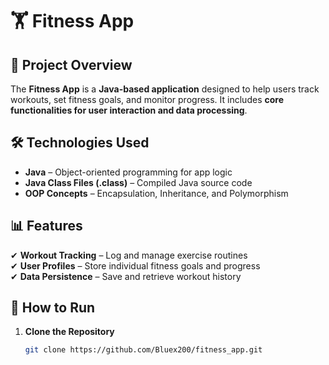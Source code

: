 # 🏋️ Fitness App

## 📌 Project Overview
The **Fitness App** is a **Java-based application** designed to help users track workouts, set fitness goals, and monitor progress. It includes **core functionalities for user interaction and data processing**.

## 🛠️ Technologies Used
- **Java** – Object-oriented programming for app logic
- **Java Class Files (.class)** – Compiled Java source code
- **OOP Concepts** – Encapsulation, Inheritance, and Polymorphism

## 📊 Features
✔ **Workout Tracking** – Log and manage exercise routines  
✔ **User Profiles** – Store individual fitness goals and progress  
✔ **Data Persistence** – Save and retrieve workout history  

## 🚀 How to Run
1. **Clone the Repository**
   ```sh
   git clone https://github.com/Bluex200/fitness_app.git
